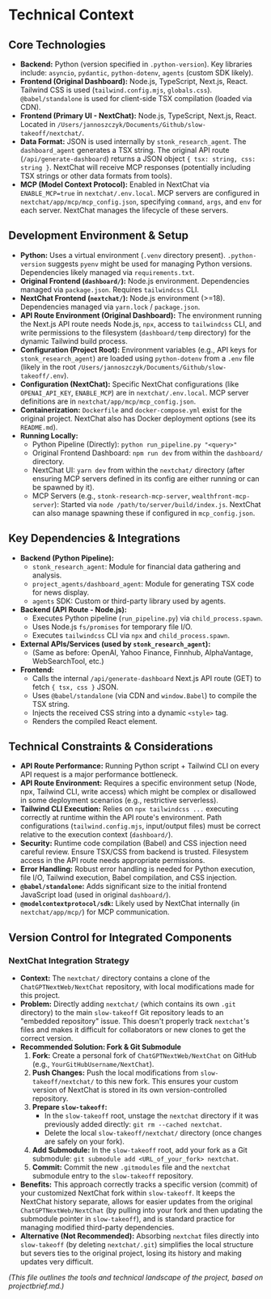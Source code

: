 # Technical Context

## Core Technologies

*   **Backend:** Python (version specified in `.python-version`). Key libraries include: `asyncio`, `pydantic`, `python-dotenv`, `agents` (custom SDK likely).
*   **Frontend (Original Dashboard):** Node.js, TypeScript, Next.js, React. Tailwind CSS is used (`tailwind.config.mjs`, `globals.css`). `@babel/standalone` is used for client-side TSX compilation (loaded via CDN).
*   **Frontend (Primary UI - NextChat):** Node.js, TypeScript, Next.js, React. Located in `/Users/jannoszczyk/Documents/Github/slow-takeoff/nextchat/`.
*   **Data Format:** JSON is used internally by `stonk_research_agent`. The `dashboard_agent` generates a TSX string. The original API route (`/api/generate-dashboard`) returns a JSON object `{ tsx: string, css: string }`. NextChat will receive MCP responses (potentially including TSX strings or other data formats from tools).
*   **MCP (Model Context Protocol):** Enabled in NextChat via `ENABLE_MCP=true` in `nextchat/.env.local`. MCP servers are configured in `nextchat/app/mcp/mcp_config.json`, specifying `command`, `args`, and `env` for each server. NextChat manages the lifecycle of these servers.

## Development Environment & Setup

*   **Python:** Uses a virtual environment (`.venv` directory present). `.python-version` suggests `pyenv` might be used for managing Python versions. Dependencies likely managed via `requirements.txt`.
*   **Original Frontend (`dashboard/`):** Node.js environment. Dependencies managed via `package.json`. Requires `tailwindcss` CLI.
*   **NextChat Frontend (`nextchat/`):** Node.js environment (>=18). Dependencies managed via `yarn.lock` / `package.json`.
*   **API Route Environment (Original Dashboard):** The environment running the Next.js API route needs Node.js, `npx`, access to `tailwindcss` CLI, and write permissions to the filesystem (`dashboard/temp` directory) for the dynamic Tailwind build process.
*   **Configuration (Project Root):** Environment variables (e.g., API keys for `stonk_research_agent`) are loaded using `python-dotenv` from a `.env` file (likely in the root `/Users/jannoszczyk/Documents/Github/slow-takeoff/.env`).
*   **Configuration (NextChat):** Specific NextChat configurations (like `OPENAI_API_KEY`, `ENABLE_MCP`) are in `nextchat/.env.local`. MCP server definitions are in `nextchat/app/mcp/mcp_config.json`.
*   **Containerization:** `Dockerfile` and `docker-compose.yml` exist for the original project. NextChat also has Docker deployment options (see its `README.md`).
*   **Running Locally:**
    *   Python Pipeline (Directly): `python run_pipeline.py "<query>"`
    *   Original Frontend Dashboard: `npm run dev` from within the `dashboard/` directory.
    *   NextChat UI: `yarn dev` from within the `nextchat/` directory (after ensuring MCP servers defined in its config are either running or can be spawned by it).
    *   MCP Servers (e.g., `stonk-research-mcp-server`, `wealthfront-mcp-server`): Started via `node /path/to/server/build/index.js`. NextChat can also manage spawning these if configured in `mcp_config.json`.

## Key Dependencies & Integrations

*   **Backend (Python Pipeline):**
    *   `stonk_research_agent`: Module for financial data gathering and analysis.
    *   `project_agents/dashboard_agent`: Module for generating TSX code for news display.
    *   `agents` SDK: Custom or third-party library used by agents.
*   **Backend (API Route - Node.js):**
    *   Executes Python pipeline (`run_pipeline.py`) via `child_process.spawn`.
    *   Uses Node.js `fs/promises` for temporary file I/O.
    *   Executes `tailwindcss` CLI via `npx` and `child_process.spawn`.
*   **External APIs/Services (used by `stonk_research_agent`):**
    *   (Same as before: OpenAI, Yahoo Finance, Finnhub, AlphaVantage, WebSearchTool, etc.)
*   **Frontend:**
    *   Calls the internal `/api/generate-dashboard` Next.js API route (GET) to fetch `{ tsx, css }` JSON.
    *   Uses `@babel/standalone` (via CDN and `window.Babel`) to compile the TSX string.
    *   Injects the received CSS string into a dynamic `<style>` tag.
    *   Renders the compiled React element.

## Technical Constraints & Considerations

*   **API Route Performance:** Running Python script + Tailwind CLI on every API request is a major performance bottleneck.
*   **API Route Environment:** Requires a specific environment setup (Node, npx, Tailwind CLI, write access) which might be complex or disallowed in some deployment scenarios (e.g., restrictive serverless).
*   **Tailwind CLI Execution:** Relies on `npx tailwindcss ...` executing correctly at runtime within the API route's environment. Path configurations (`tailwind.config.mjs`, input/output files) must be correct relative to the execution context (`dashboard/`).
*   **Security:** Runtime code compilation (Babel) and CSS injection need careful review. Ensure TSX/CSS from backend is trusted. Filesystem access in the API route needs appropriate permissions.
*   **Error Handling:** Robust error handling is needed for Python execution, file I/O, Tailwind execution, Babel compilation, and CSS injection.
*   **`@babel/standalone`:** Adds significant size to the initial frontend JavaScript load (used in original `dashboard/`).
*   **`@modelcontextprotocol/sdk`:** Likely used by NextChat internally (in `nextchat/app/mcp/`) for MCP communication.

## Version Control for Integrated Components

### NextChat Integration Strategy

*   **Context:** The `nextchat/` directory contains a clone of the `ChatGPTNextWeb/NextChat` repository, with local modifications made for this project.
*   **Problem:** Directly adding `nextchat/` (which contains its own `.git` directory) to the main `slow-takeoff` Git repository leads to an "embedded repository" issue. This doesn't properly track `nextchat`'s files and makes it difficult for collaborators or new clones to get the correct version.
*   **Recommended Solution: Fork & Git Submodule**
    1.  **Fork:** Create a personal fork of `ChatGPTNextWeb/NextChat` on GitHub (e.g., `YourGitHubUsername/NextChat`).
    2.  **Push Changes:** Push the local modifications from `slow-takeoff/nextchat/` to this new fork. This ensures your custom version of NextChat is stored in its own version-controlled repository.
    3.  **Prepare `slow-takeoff`:**
        *   In the `slow-takeoff` root, unstage the `nextchat` directory if it was previously added directly: `git rm --cached nextchat`.
        *   Delete the local `slow-takeoff/nextchat/` directory (once changes are safely on your fork).
    4.  **Add Submodule:** In the `slow-takeoff` root, add your fork as a Git submodule: `git submodule add <URL_of_your_fork> nextchat`.
    5.  **Commit:** Commit the new `.gitmodules` file and the `nextchat` submodule entry to the `slow-takeoff` repository.
*   **Benefits:** This approach correctly tracks a specific version (commit) of your customized NextChat fork within `slow-takeoff`. It keeps the NextChat history separate, allows for easier updates from the original `ChatGPTNextWeb/NextChat` (by pulling into your fork and then updating the submodule pointer in `slow-takeoff`), and is standard practice for managing modified third-party dependencies.
*   **Alternative (Not Recommended):** Absorbing `nextchat` files directly into `slow-takeoff` (by deleting `nextchat/.git`) simplifies the local structure but severs ties to the original project, losing its history and making updates very difficult.

*(This file outlines the tools and technical landscape of the project, based on projectbrief.md.)*
